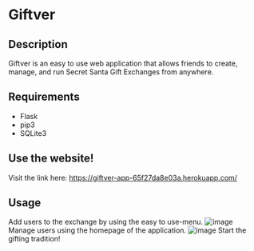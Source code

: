 # Giftver

## Description
Giftver is an easy to use web application that allows friends to create, manage, and run Secret Santa Gift Exchanges from anywhere.

## Requirements
- Flask
- pip3
- SQLite3
  

## Use the website!
Visit the link here: https://giftver-app-65f27da8e03a.herokuapp.com/

## Usage
Add users to the exchange by using the easy to use-menu.
![image](https://github.com/Ryan-Zhang-J3/Giftver/assets/122586539/6049eeab-dfbb-491d-9d51-7cb0173510cf)
Manage users using the homepage of the application.
![image](https://github.com/Ryan-Zhang-J3/Giftver/assets/122586539/427bfb2f-e034-476b-931f-0b4c8e6cde8e)
Start the gifting tradition!

